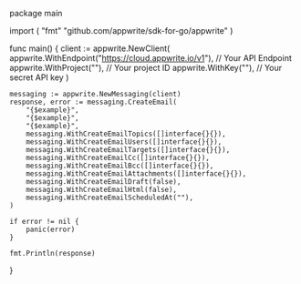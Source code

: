package main

import (
    "fmt"
	"github.com/appwrite/sdk-for-go/appwrite"
)

func main() {
	client := appwrite.NewClient(
        appwrite.WithEndpoint("https://cloud.appwrite.io/v1"), // Your API Endpoint
        appwrite.WithProject(""), // Your project ID
        appwrite.WithKey(""), // Your secret API key
    )

    messaging := appwrite.NewMessaging(client)
    response, error := messaging.CreateEmail(
        "{$example}",
        "{$example}",
        "{$example}",
        messaging.WithCreateEmailTopics([]interface{}{}),
        messaging.WithCreateEmailUsers([]interface{}{}),
        messaging.WithCreateEmailTargets([]interface{}{}),
        messaging.WithCreateEmailCc([]interface{}{}),
        messaging.WithCreateEmailBcc([]interface{}{}),
        messaging.WithCreateEmailAttachments([]interface{}{}),
        messaging.WithCreateEmailDraft(false),
        messaging.WithCreateEmailHtml(false),
        messaging.WithCreateEmailScheduledAt(""),
    )

    if error != nil {
        panic(error)
    }

    fmt.Println(response)
}
